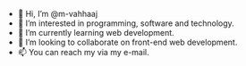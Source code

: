 - 👋 Hi, I’m @m-vahhaaj
- 👀 I’m interested in programming, software and technology.
- 🌱 I’m currently learning web development.
- 💞️ I’m looking to collaborate on front-end web development.
- 📫 You can reach my via my e-mail.

<!---
m-vahhaaj/m-vahhaaj is a ✨ special ✨ repository because its `README.md` (this file) appears on your GitHub profile.
You can click the Preview link to take a look at your changes.
--->
